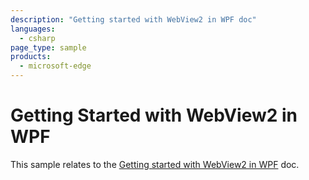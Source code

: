 ```yaml
---
description: "Getting started with WebView2 in WPF doc"
languages: 
  - csharp
page_type: sample
products: 
  - microsoft-edge
---
```

# Getting Started with WebView2 in WPF

This sample relates to the [Getting started with WebView2 in WPF](https://docs.microsoft.com/microsoft-edge/webview2/gettingstarted/wpf) doc.
